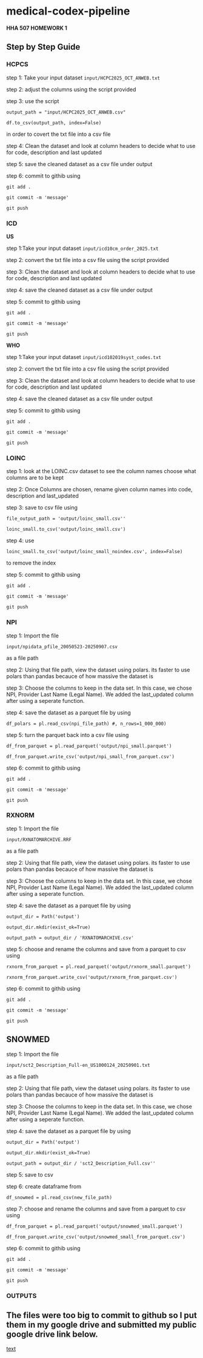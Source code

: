 # medical-codex-pipeline
**HHA 507 HOMEWORK 1**

## Step by Step Guide

### HCPCS
step 1: Take your input dataset `input/HCPC2025_OCT_ANWEB.txt`

step 2: adjust the columns using the script provided

step 3: use the script 

`output_path = "input/HCPC2025_OCT_ANWEB.csv"`

`df.to_csv(output_path, index=False)`

in order to covert the txt file into a csv file

step 4: Clean the dataset and look at column headers to decide what to use for code, description and last updated

step 5: save the cleaned dataset as a csv file under output

step 6: commit to githib using
    
    git add .
    
    git commit -m 'message'
    
    git push

### ICD
**US**

step 1:Take your input dataset `input/icd10cm_order_2025.txt`

step 2: convert the txt file into a csv file using the script provided

step 3: Clean the dataset and look at column headers to decide what to use for code, description and last updated

step 4: save the cleaned dataset as a csv file under output

step 5: commit to githib using

    git add .
    
    git commit -m 'message'
    
    git push

**WHO**

step 1:Take your input dataset `input/icd102019syst_codes.txt`

step 2: convert the txt file into a csv file using the script provided

step 3: Clean the dataset and look at column headers to decide what to use for code, description and last updated

step 4: save the cleaned dataset as a csv file under output

step 5: commit to githib using
    
    git add .
    
    git commit -m 'message'
    
    git push

### LOINC
step 1: look at the LOINC.csv dataset to see the column names choose what columns are to be kept

step 2: Once Columns are chosen, rename given column names into code, description and last_updated

step 3: save to csv file using

`file_output_path = 'output/loinc_small.csv''`

`loinc_small.to_csv('output/loinc_small.csv')`

step 4: use 

`loinc_small.to_csv('output/loinc_small_noindex.csv', index=False)` 

to remove the index

step 5: commit to githib using
    
    git add .
    
    git commit -m 'message'
    
    git push

### NPI
step 1: Import the file 

`input/npidata_pfile_20050523-20250907.csv` 

as a file path

step 2: Using that file path, view the dataset using polars. its faster to use polars than pandas becauce of how massive the dataset is 

step 3: Choose the columns to keep in the data set. In this case, we chose NPI, Provider Last Name (Legal Name). We added the last_updated column after using a seperate function. 

step 4: save the dataset as a parquet file by using 

`df_polars = pl.read_csv(npi_file_path) #, n_rows=1_000_000)`

step 5: turn the parquet back into a csv file using 

`df_from_parquet = pl.read_parquet('output/npi_small.parquet')`

`df_from_parquet.write_csv('output/npi_small_from_parquet.csv')`

step 6: commit to githib using
    
    git add .
    
    git commit -m 'message'
    
    git push

### RXNORM
step 1: Import the file 

`input/RXNATOMARCHIVE.RRF` 

as a file path

step 2: Using that file path, view the dataset using polars. its faster to use polars than pandas becauce of how massive the dataset is 

step 3: Choose the columns to keep in the data set. In this case, we chose NPI, Provider Last Name (Legal Name). We added the last_updated column after using a seperate function. 

step 4: save the dataset as a parquet file by using 

`output_dir = Path('output')`

`output_dir.mkdir(exist_ok=True)`

`output_path = output_dir / 'RXNATOMARCHIVE.csv'`

step 5: choose and rename the columns and save from a parquet to csv using 

`rxnorm_from_parquet = pl.read_parquet('output/rxnorm_small.parquet')`

`rxnorm_from_parquet.write_csv('output/rxnorm_from_parquet.csv')`


step 6: commit to githib using
    
    git add .
    
    git commit -m 'message'
    
    git push

## SNOWMED
step 1: Import the file 

`input/sct2_Description_Full-en_US1000124_20250901.txt` 

as a file path

step 2: Using that file path, view the dataset using polars. its faster to use polars than pandas becauce of how massive the dataset is 

step 3: Choose the columns to keep in the data set. In this case, we chose NPI, Provider Last Name (Legal Name). We added the last_updated column after using a seperate function. 

step 4: save the dataset as a parquet file by using 

`output_dir = Path('output')`

`output_dir.mkdir(exist_ok=True)`

`output_path = output_dir / 'sct2_Description_Full.csv''`

step 5: save to csv

step 6: create dataframe from

`df_snowmed = pl.read_csv(new_file_path)`


step 7: choose and rename the columns and save from a parquet to csv using 

`df_from_parquet = pl.read_parquet('output/snowmed_small.parquet')`

`df_from_parquet.write_csv('output/snowmed_small_from_parquet.csv')`

step 6: commit to githib using
    
    git add .
    
    git commit -m 'message'
    
    git push


### OUTPUTS
## The files were too big to commit to github so I put them in my google drive and submitted my public google drive link below. 

[text](https://drive.google.com/drive/folders/1XrMS8uZqQA6xZPy62udnvAHk-ZkfSK0c?usp=sharing)